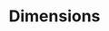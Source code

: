 ---
bigquery: https://console.cloud.google.com/bigquery?p=covid-19-dimensions-ai&page=table&d=data&t=publications
contributors: Digital Science, https://www.digital-science.com/
cost: Free for personal, non-commercial use.
description: Dimensions contains more than 100 million publications, ranging from
  articles published in scholarly journals, books and book chapters, to preprints
  and conference proceedings. All publications are contextualized with linked data
  sets, funding, publications, patents, clinical trials, and policy documents. You
  can also view associated categories, funders, institutions, and researcher profiles.
documentation: https://docs.dimensions.ai/bigquery/index.html
last_edit: Mon, 04 Apr 2022 19:04:00 GMT
location: https://www.dimensions.ai/products/free/
maintained_by: Digital Science, https://www.digital-science.com/
schema_fields: '[''filing_date'', ''book_title'', ''date_normal'', ''acknowledgements'',
  ''license'', ''funding_jpy'', ''labels'', ''research_org_state_names'', ''concepts'',
  ''citations_count'', ''cpc'', ''phase'', ''research_orgs'', ''language'', ''associated_grant_ids'',
  ''original_abstract'', ''open_access_categories'', ''eisbn'', ''category_uoa'',
  ''filing_status'', ''interventions'', ''year'', ''funder_org_state_codes'', ''funding_eur'',
  ''reference_ids'', ''end_year'', ''date_modified'', ''associated_publication_id'',
  ''kind'', ''funding_aud'', ''current_assignee_countries'', ''legal_events'', ''category_hrcs_rac'',
  ''arxiv_id'', ''mesh_terms'', ''categories'', ''repository_name'', ''conference'',
  ''associated_publication_pmid'', ''funding_details'', ''date_imported_gbq'', ''id'',
  ''funding_gbp'', ''research_org_city_names'', ''funder_orgs'', ''research_org_country_names'',
  ''funding_chf'', ''ipcr'', ''title'', ''registry'', ''journal_lists'', ''associated_publication_arxiv_id'',
  ''funding_cny'', ''open_access_categories_v2'', ''type'', ''conditions'', ''links'',
  ''resulting_publication_ids'', ''category_for'', ''brief_title'', ''current_assignee_orgs'',
  ''pmid'', ''funding_currency'', ''funding_amount'', ''address'', ''repository_id'',
  ''granted_year'', ''category_hrcs_hc'', ''date'', ''investigators'', ''funder_countries'',
  ''foa_number'', ''linkout'', ''publisher'', ''start_year'', ''expiration_year'',
  ''mesh_headings'', ''jurisdiction'', ''filing_year'', ''authors'', ''funder_org_countries'',
  ''inventor_names'', ''proceedings_title'', ''application_number'', ''subtitles'',
  ''abstract'', ''funding_nzd'', ''original_assignee_countries'', ''citation_string'',
  ''altmetrics'', ''patent_ids'', ''research_org_countries'', ''journal'', ''family_id'',
  ''date_print'', ''wikipedia_url'', ''family_count'', ''clinical_trial_ids'', ''original_assignee_orgs'',
  ''volume'', ''name'', ''description'', ''citations'', ''granted_date'', ''parent_id'',
  ''research_org_state_codes'', ''editors'', ''associated_publication_doi'', ''category_hra'',
  ''funder_org_cities'', ''research_org_cities'', ''acronyms'', ''types'', ''category_sdg'',
  ''category_icrp_cso'', ''expiration_date'', ''metrics'', ''email_address'', ''created_date'',
  ''original_assignee'', ''book_series_title'', ''priority_year'', ''family_members_ids'',
  ''resulting_publication_doi'', ''funder_org_acronyms'', ''isbn'', ''embargo_date'',
  ''assignee_countries'', ''priority_date'', ''publication_year'', ''category_bra'',
  ''status'', ''current_assignee'', ''relationships'', ''publication_date'', ''cited_by_ids'',
  ''source_id'', ''external_ids'', ''pmcid'', ''legal_status'', ''assignee_orgs'',
  ''acronym'', ''active_years'', ''date_online'', ''funding_usd'', ''funder_org'',
  ''start_date'', ''organisation_details'', ''original_title'', ''issue'', ''publication_ids'',
  ''established'', ''gender'', ''date_inserted'', ''end_date'', ''category_icrp_ct'',
  ''category_rcdc'', ''supporting_grant_ids'', ''funding_cad'', ''pages'', ''researcher_ids'',
  ''repository_url'', ''aliases'', ''doi'', ''grant_number'']'
shortname: dimensions
tags:
- scholarly literature
- patents
- funding
- clinical trials
- academic profiles
terms_of_use: 'Use of both the Dimensions COVID-19 dataset and full Dimensions dataset
  are subject to the Dimensions Terms of use: https://www.dimensions.ai/policies-terms-legal '
title: Dimensions
uuid: dcff88bd-fe6b-4fdb-8159-809bf9d7bc1c
---